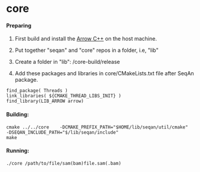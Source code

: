 # core

#### Preparing
1. First build and install the [Arrow C++](https://github.com/apache/arrow/tree/master/cpp) on the host machine.

2. Put together "seqan" and "core" repos in a folder, i.e, "lib"<br />

3. Create a folder in "lib": /core-build/release<br />

4. Add these packages and libraries in core/CMakeLists.txt file after SeqAn package.
```
find_package( Threads )
link_libraries( ${CMAKE_THREAD_LIBS_INIT} )
find_library(LIB_ARROW arrow)
```

#### Building:
```
cmake ../../core    -DCMAKE_PREFIX_PATH="$HOME/lib/seqan/util/cmake"    -DSEQAN_INCLUDE_PATH="$/lib/seqan/include"
make
```

#### Running:
```
./core /path/to/file/sam(bam)file.sam(.bam)
```
